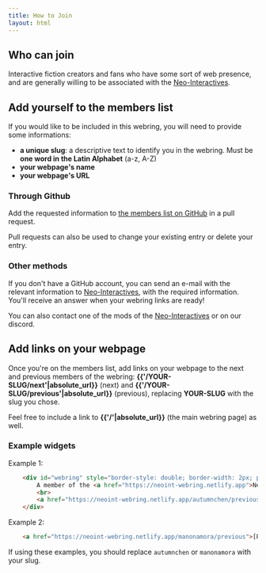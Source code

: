 ```yaml
---
title: How to Join
layout: html
---
```


## Who can join

Interactive fiction creators and fans who have some sort of web presence, and are generally willing to be associated with the [Neo-Interactives](https://neointeractives.tumblr.com).

## Add yourself to the members list

If you would like to be included in this webring, you will need to provide some informations:

- <b>a unique slug</b>: a descriptive text to identify you in the webring. Must be <b>one word in the Latin Alphabet</b> (a-z, A-Z)
- <b>your webpage's name</b>
- <b>your webpage's URL</b>

### Through Github

Add the requested information to <a href="{{site.github_repo_url}}/blob/main/_data/members.csv">the members list on GitHub</a> in a pull request.<br>

Pull requests can also be used to change your existing entry or delete your entry.

### Other methods

If you don't have a GitHub account, you can send an e-mail with the relevant information to <a href="mailto:neointeractives@gmail.com">Neo-Interactives</a>, with the required information. You'll receive an answer when your webring links are ready!

You can also contact one of the mods of the <a href="https://neointeractives.tumblr.com">Neo-Interactives</a> or on our discord.


## Add links on your webpage

Once you're on the members list, add links on your webpage to the next and previous members of the webring: **{{'/YOUR-SLUG/next'|absolute_url}}** (next) and **{{'/YOUR-SLUG/previous'|absolute_url}}** (previous), replacing **YOUR-SLUG** with the slug you chose.

Feel free to include a link to **{{'/'|absolute_url}}** (the main webring page) as well.

### Example widgets

Example 1:

```html
    <div id="webring" style="border-style: double; border-width: 2px; padding: 0.5em; max-width: 400px; text-align: center;">
        A member of the <a href="https://neoint-webring.netlify.app">Neo-Interactives Webring</a>
        <br>
        <a href="https://neoint-webring.netlify.app/autumnchen/previous">Previous</a> - <a href="https://neoint-webring.netlify.app/autumnchen/next">Next</a>
    </div>
```

Example 2:

```html
    <a href="https://neoint-webring.netlify.app/manonamora/previous">[Previous]</a> - <a href="https://neoint-webring.netlify.app/">[All]</a> - <a href="https://neoint-webring.netlify.app/manonamora/next">[Next]</a>
```

If using these examples, you should replace `autumnchen` or `manonamora` with your slug.
